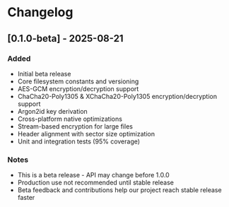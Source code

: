 ﻿# Changelog

## [0.1.0-beta] - 2025-08-21

### Added
- Initial beta release
- Core filesystem constants and versioning
- AES-GCM encryption/decryption support
- ChaCha20-Poly1305 & XChaCha20-Poly1305 encryption/decryption support
- Argon2id key derivation
- Cross-platform native optimizations
- Stream-based encryption for large files
- Header alignment with sector size optimization
- Unit and integration tests (95% coverage)

### Notes
- This is a beta release - API may change before 1.0.0
- Production use not recommended until stable release
- Beta feedback and contributions help our project reach stable release faster
